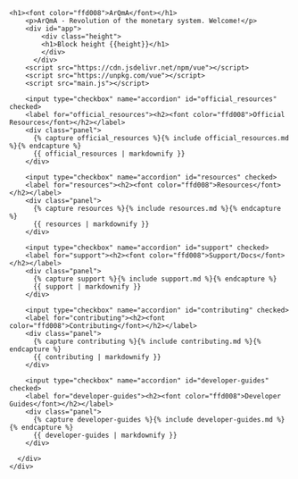 <html>
<head>

<link rel="stylesheet" href="https://unpkg.com/flexboxgrid2@7.2.1/flexboxgrid2.css">
<link rel="stylesheet" href="https://use.fontawesome.com/releases/v5.5.0/css/all.css" integrity="sha384-B4dIYHKNBt8Bc12p+WXckhzcICo0wtJAoU8YZTY5qE0Id1GSseTk6S+L3BlXeVIU" crossorigin="anonymous">

<!--
<script src="https://cdnjs.cloudflare.com/ajax/libs/jquery/2.1.4/jquery.min.js" type="text/javascript"></script>
-->
</head>
<body>

<header>

</header>

<main>
  <div class="container">
    <div class="row center-xs">
      <div class="col-xs-12 col-lg-10 col-xl-8 text-left">

	<h1><font color="ffd008">ArQmA</font></h1>
        <p>ArQmA - Revolution of the monetary system. Welcome!</p>
        <div id="app">
            <div class="height">
            <h1>Block height {{height}}</h1>
            </div>
          </div>
        <script src="https://cdn.jsdelivr.net/npm/vue"></script>
        <script src="https://unpkg.com/vue"></script>
        <script src="main.js"></script>

        <input type="checkbox" name="accordion" id="official_resources" checked>
        <label for="official_resources"><h2><font color="ffd008">Official Resources</font></h2></label>
        <div class="panel">
          {% capture official_resources %}{% include official_resources.md %}{% endcapture %}
          {{ official_resources | markdownify }}
        </div>

        <input type="checkbox" name="accordion" id="resources" checked>
        <label for="resources"><h2><font color="ffd008">Resources</font></h2></label>
        <div class="panel">
          {% capture resources %}{% include resources.md %}{% endcapture %}
          {{ resources | markdownify }}
        </div>

        <input type="checkbox" name="accordion" id="support" checked>
        <label for="support"><h2><font color="ffd008">Support/Docs</font></h2></label>
        <div class="panel">
          {% capture support %}{% include support.md %}{% endcapture %}
          {{ support | markdownify }}
        </div>

        <input type="checkbox" name="accordion" id="contributing" checked>
        <label for="contributing"><h2><font color="ffd008">Contributing</font></h2></label>
        <div class="panel">
          {% capture contributing %}{% include contributing.md %}{% endcapture %}
          {{ contributing | markdownify }}
        </div>

        <input type="checkbox" name="accordion" id="developer-guides" checked>
        <label for="developer-guides"><h2><font color="ffd008">Developer Guides</font></h2></label>
        <div class="panel">
          {% capture developer-guides %}{% include developer-guides.md %}{% endcapture %}
          {{ developer-guides | markdownify }}
        </div>

      </div>
    </div>
  </div>
</main>

<footer>
</footer>

</body>
</html>
